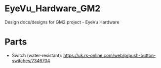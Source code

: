 # EyeVu_Hardware_GM2
Design docs/designs for GM2 project - EyeVu Hardware

# Parts
- Switch (water-resistant): https://uk.rs-online.com/web/p/push-button-switches/7346704
